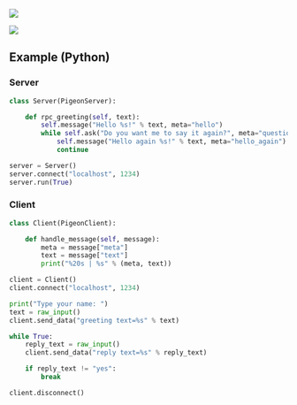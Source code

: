 ![](https://github.com/LineHealth/pigeon/blob/develop/banner.png)

![](https://github.com/LineHealth/pigeon/blob/develop/diagram.png)

## Example (Python)

### Server
```python
class Server(PigeonServer):

    def rpc_greeting(self, text):
        self.message("Hello %s!" % text, meta="hello")
        while self.ask("Do you want me to say it again?", meta="question") == "yes":
            self.message("Hello again %s!" % text, meta="hello_again")
            continue

server = Server()
server.connect("localhost", 1234)
server.run(True)
```
### Client
```python
class Client(PigeonClient):

    def handle_message(self, message):
        meta = message["meta"]
        text = message["text"]
        print("%20s | %s" % (meta, text))

client = Client()
client.connect("localhost", 1234)

print("Type your name: ")
text = raw_input()
client.send_data("greeting text=%s" % text)

while True:
    reply_text = raw_input()
    client.send_data("reply text=%s" % reply_text)

    if reply_text != "yes":
        break

client.disconnect()
```
